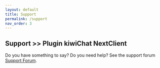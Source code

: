 ```yaml
---
layout: default
title: Support
permalink: /support
nav_order: 3
---
```


## Support >> Plugin kiwiChat NextClient

Do you have something to say? Do you need help?
See the support forum [Support Forum](https://wordpress.org/support/plugin/kiwichat/).
